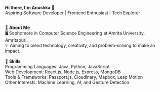 **Hi there, I'm Anushka** 👋<br>
Aspiring Software Developer | Frontend Enthusiast | Tech Explorer<br><br>

🌟 **About Me**<br>
🖥️ Sophomore in Computer Science Engineering at Amrita University, Amritapuri.<br>
✨ Aiming to blend technology, creativity, and problem-solving to make an impact.<br>
<br>
🚀 **Skills**<br>
Programming Languages: Java, Python, JavaScript<br>
Web Development: React.js, Node.js, Express, MongoDB<br>
Tools & Frameworks: Passport.js, Cloudinary, Mapbox, Leap Motion<br>
Other Interests: Machine Learning, AI, and Gesture Detection<br>
<br>
